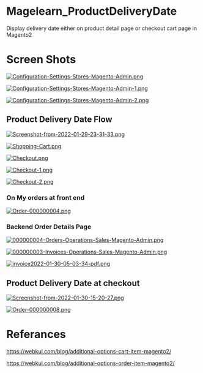 # Magelearn_ProductDeliveryDate
Display delivery date either on product detail page or checkout cart page in Magento2

# Screen Shots

[![Configuration-Settings-Stores-Magento-Admin.png](https://i.postimg.cc/CLTfpnRN/Configuration-Settings-Stores-Magento-Admin.png)](https://postimg.cc/QVmMptk9)

[![Configuration-Settings-Stores-Magento-Admin-1.png](https://i.postimg.cc/cJrJndKC/Configuration-Settings-Stores-Magento-Admin-1.png)](https://postimg.cc/NyvYhqkv)

[![Configuration-Settings-Stores-Magento-Admin-2.png](https://i.postimg.cc/9X1svZg3/Configuration-Settings-Stores-Magento-Admin-2.png)](https://postimg.cc/MXMsBM8t)

## Product Delivery Date Flow

[![Screenshot-from-2022-01-29-23-31-33.png](https://i.postimg.cc/HxmsPXZc/Screenshot-from-2022-01-29-23-31-33.png)](https://postimg.cc/LqypJYM2)

[![Shopping-Cart.png](https://i.postimg.cc/xjX2phsD/Shopping-Cart.png)](https://postimg.cc/rz23KnXQ)

[![Checkout.png](https://i.postimg.cc/SxfFzhK8/Checkout.png)](https://postimg.cc/18XYLbw5)

[![Checkout-1.png](https://i.postimg.cc/W45BXwg1/Checkout-1.png)](https://postimg.cc/WDJY4r5B)

[![Checkout-2.png](https://i.postimg.cc/4dnrMHQb/Checkout-2.png)](https://postimg.cc/Fd5WkRq7)

### On My orders at front end 

[![Order-000000004.png](https://i.postimg.cc/NjFf6DKp/Order-000000004.png)](https://postimg.cc/FYt4mjgL)

### Backend Order Details Page

[![000000004-Orders-Operations-Sales-Magento-Admin.png](https://i.postimg.cc/6Q6srm7P/000000004-Orders-Operations-Sales-Magento-Admin.png)](https://postimg.cc/3kqb79Fj)

[![000000003-Invoices-Operations-Sales-Magento-Admin.png](https://i.postimg.cc/qvTHRRp4/000000003-Invoices-Operations-Sales-Magento-Admin.png)](https://postimg.cc/RNXDpv3D)

[![invoice2022-01-30-05-03-34-pdf.png](https://i.postimg.cc/gkRPmRFg/invoice2022-01-30-05-03-34-pdf.png)](https://postimg.cc/1f9dK8zF)

## Product Delivery Date at checkout
[![Screenshot-from-2022-01-30-15-20-27.png](https://i.postimg.cc/bN1Pvjzc/Screenshot-from-2022-01-30-15-20-27.png)](https://postimg.cc/F7F8P8dD)

[![Order-000000008.png](https://i.postimg.cc/437BJXgp/Order-000000008.png)](https://postimg.cc/wtzh283B)


# Referances
https://webkul.com/blog/additional-options-cart-item-magento2/

https://webkul.com/blog/additional-options-order-item-magento2/

